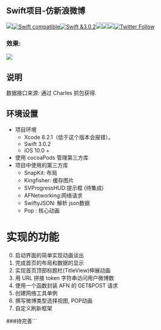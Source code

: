 ## Swift项目-仿新浪微博

![](https://camo.githubusercontent.com/f3bc68f8badf9ec1143275e35cba2114910b0522/687474703a2f2f696d672e736869656c64732e696f2f62616467652f6c616e67756167652d73776966742d627269676874677265656e2e7376673f7374796c653d666c6174)[![Swift compatible](https://img.shields.io/badge/swift-compatible-4BC51D.svg?style=flat)](https://developer.apple.com/swift/)[![Swift &3.0.2](https://img.shields.io/badge/Swift-3.0.2-orange.svg?style=flat)](https://developer.apple.com/swift/)![](https://img.shields.io/appveyor/ci/gruntjs/grunt.svg)![](https://img.shields.io/badge/platform-ios-lightgrey.svg)![](https://img.shields.io/github/watchers/badges/shields.svg?style=social&label=Watch)[![Twitter Follow](https://img.shields.io/twitter/follow/LiuChuan_.svg?style=social)](https://twitter.com/LiuChuan_)


### 效果:
![](https://github.com/ChinaHackers/SinaWeibo/raw/master/preview.gif)


## 说明
数据接口来源: 通过 Charles 抓包获得.

## 环境设置
- 项目环境
	- Xcode 8.2.1（低于这个版本会报错）。
	- Swift 3.0.2
	- iOS 10.0 +
- 使用 cocoaPods 管理第三方库
- 项目中使用的第三方库
	- SnapKit: 布局
	- Kingfisher: 缓存图片
	- SVProgressHUD:提示框 (待集成)
	- AFNetworking:网络请求 
	- SwiftyJSON: 解析 json数据
	- Pop : 核心动画	


# 实现的功能


0. 启动界面的简单实现动画谈出
1. 完成首页的布局和数据的显示
2. 实现首页顶部标题栏(TitleView)伸展动画
3. 用 URL 拼接 token 字符串访问用户微博数
4. 使用一个函数封装 AFN 的 GET&POST 请求
5. 创建网络工具单例
6. 撰写微博类型选择视图, POP动画
7. 自定义刷新框架

###待完善```
